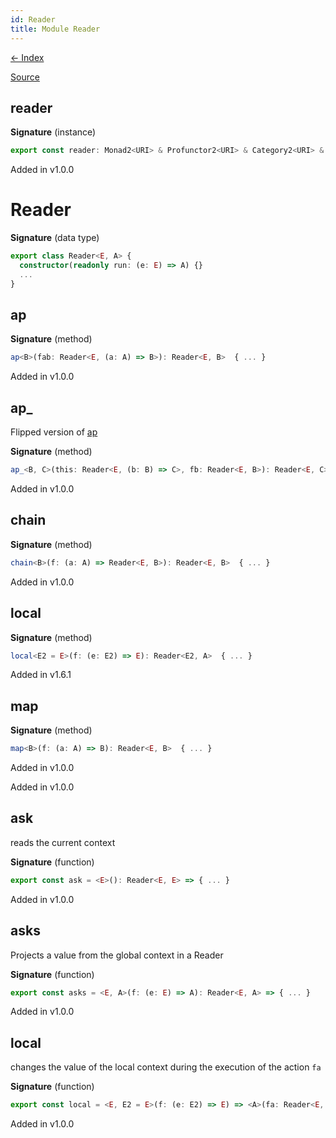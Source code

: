```yaml
---
id: Reader
title: Module Reader
---
```


[← Index](.)

[Source](https://github.com/gcanti/fp-ts/blob/master/src/Reader.ts)

## reader

**Signature** (instance)

```ts
export const reader: Monad2<URI> & Profunctor2<URI> & Category2<URI> & Strong2<URI> & Choice2<URI> = { ... }
```

Added in v1.0.0

# Reader

**Signature** (data type)

```ts
export class Reader<E, A> {
  constructor(readonly run: (e: E) => A) {}
  ...
}
```

## ap

**Signature** (method)

```ts
ap<B>(fab: Reader<E, (a: A) => B>): Reader<E, B>  { ... }
```

Added in v1.0.0

## ap\_

Flipped version of [ap](#ap)

**Signature** (method)

```ts
ap_<B, C>(this: Reader<E, (b: B) => C>, fb: Reader<E, B>): Reader<E, C>  { ... }
```

Added in v1.0.0

## chain

**Signature** (method)

```ts
chain<B>(f: (a: A) => Reader<E, B>): Reader<E, B>  { ... }
```

Added in v1.0.0

## local

**Signature** (method)

```ts
local<E2 = E>(f: (e: E2) => E): Reader<E2, A>  { ... }
```

Added in v1.6.1

## map

**Signature** (method)

```ts
map<B>(f: (a: A) => B): Reader<E, B>  { ... }
```

Added in v1.0.0

Added in v1.0.0

## ask

reads the current context

**Signature** (function)

```ts
export const ask = <E>(): Reader<E, E> => { ... }
```

Added in v1.0.0

## asks

Projects a value from the global context in a Reader

**Signature** (function)

```ts
export const asks = <E, A>(f: (e: E) => A): Reader<E, A> => { ... }
```

Added in v1.0.0

## local

changes the value of the local context during the execution of the action `fa`

**Signature** (function)

```ts
export const local = <E, E2 = E>(f: (e: E2) => E) => <A>(fa: Reader<E, A>): Reader<E2, A> => { ... }
```

Added in v1.0.0
